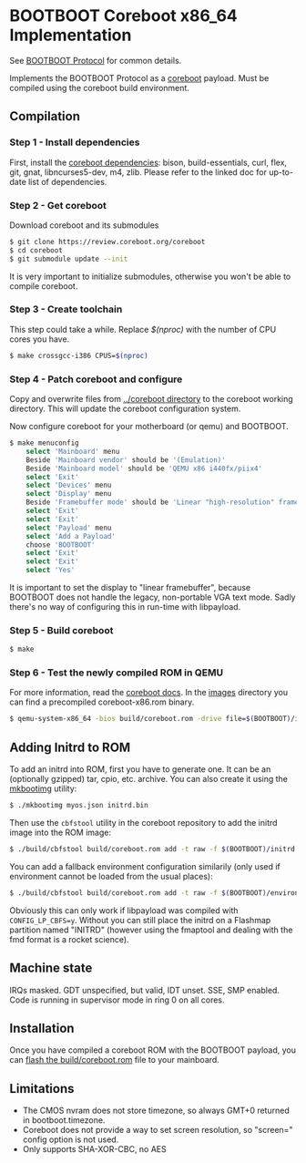 BOOTBOOT Coreboot x86_64 Implementation
=======================================

See [BOOTBOOT Protocol](https://gitlab.com/bztsrc/bootboot) for common details.

Implements the BOOTBOOT Protocol as a [coreboot](https://coreboot.org) payload.
Must be compiled using the coreboot build environment.

Compilation
-----------

### Step 1 - Install dependencies

First, install the [coreboot dependencies](https://doc.coreboot.org/tutorial/part1.html): bison, build-essentials, curl,
flex, git, gnat, libncurses5-dev, m4, zlib. Please refer to the linked doc for up-to-date list of dependencies.

### Step 2 - Get coreboot

Download coreboot and its submodules
```sh
$ git clone https://review.coreboot.org/coreboot
$ cd coreboot
$ git submodule update --init
```
It is very important to initialize submodules, otherwise you won't be able to compile coreboot.

### Step 3 - Create toolchain

This step could take a while. Replace *$(nproc)* with the number of CPU cores you have.
```sh
$ make crossgcc-i386 CPUS=$(nproc)
```

### Step 4 - Patch coreboot and configure

Copy and overwrite files from [../coreboot directory](https://gitlab.com/bztsrc/bootboot/tree/master/coreboot) to the
coreboot working directory. This will update the coreboot configuration system.

Now configure coreboot for your motherboard (or qemu) and BOOTBOOT.
```sh
$ make menuconfig
    select 'Mainboard' menu
    Beside 'Mainboard vendor' should be '(Emulation)'
    Beside 'Mainboard model' should be 'QEMU x86 i440fx/piix4'
    select 'Exit'
    select 'Devices' menu
    select 'Display' menu
    Beside 'Framebuffer mode' should be 'Linear "high-resolution" framebuffer'
    select 'Exit'
    select 'Exit'
    select 'Payload' menu
    select 'Add a Payload'
    choose 'BOOTBOOT'
    select 'Exit'
    select 'Exit'
    select 'Yes'
```
It is important to set the display to "linear framebuffer", because BOOTBOOT does not handle the legacy, non-portable VGA
text mode. Sadly there's no way of configuring this in run-time with libpayload.

### Step 5 - Build coreboot

```sh
$ make
```

### Step 6 - Test the newly compiled ROM in QEMU

For more information, read the [coreboot docs](https://doc.coreboot.org/mainboard/emulation/qemu-i440fx.html). In the
[images](https://gitlab.com/bztsrc/bootboot/tree/master/images) directory you can find a precompiled coreboot-x86.rom binary.
```sh
$ qemu-system-x86_64 -bios build/coreboot.rom -drive file=$(BOOTBOOT)/images/disk-x86.img,format=raw -serial stdio
```

Adding Initrd to ROM
--------------------

To add an initrd into ROM, first you have to generate one. It can be an (optionally gzipped) tar, cpio, etc. archive. You can
also create it using the [mkbootimg](https://gitlab.com/bztsrc/bootboot/tree/master/mkbootimg) utility:
```sh
$ ./mkbootimg myos.json initrd.bin
```
Then use the `cbfstool` utility in the coreboot repository to add the initrd image into the ROM image:
```sh
$ ./build/cbfstool build/coreboot.rom add -t raw -f $(BOOTBOOT)/initrd.bin -n bootboot/initrd
```
You can add a fallback environment configuration similarily (only used if environment cannot be loaded from the usual places):
```sh
$ ./build/cbfstool build/coreboot.rom add -t raw -f $(BOOTBOOT)/environment.txt -n bootboot/config
```
Obviously this can only work if libpayload was compiled with `CONFIG_LP_CBFS=y`. Without you can still place the initrd on
a Flashmap partition named "INITRD" (however using the fmaptool and dealing with the fmd format is a rocket science).

Machine state
-------------

IRQs masked. GDT unspecified, but valid, IDT unset. SSE, SMP enabled. Code is running in supervisor mode in ring 0 on all cores.

Installation
------------

Once you have compiled a coreboot ROM with the BOOTBOOT payload, you can
[flash the build/coreboot.rom](https://doc.coreboot.org/flash_tutorial/index.html) file to your mainboard.

Limitations
-----------

 - The CMOS nvram does not store timezone, so always GMT+0 returned in bootboot.timezone.
 - Coreboot does not provide a way to set screen resolution, so "screen=" config option is not used.
 - Only supports SHA-XOR-CBC, no AES
